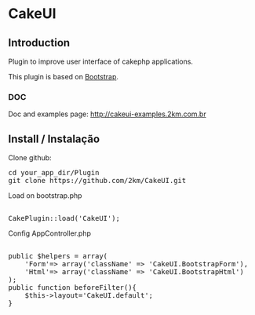 CakeUI
======
<h2>Introduction</h2>
<p>Plugin to improve user interface of cakephp applications.</p>
<p>This plugin is based on <a href='http://getbootstrap.com/' target='_blank'>Bootstrap</a>.</p>
<h3>DOC</h3>
<p>Doc and examples page: <a href='http://cakeui-examples.2km.com.br'>http://cakeui-examples.2km.com.br</a></p>

<h2>Install / Instalação</h2>

Clone github:
<pre>
cd your_app_dir/Plugin
git clone https://github.com/2km/CakeUI.git
</pre>

Load on bootstrap.php
<pre> 
CakePlugin::load('CakeUI');
</pre>

Config AppController.php
<pre> 
public $helpers = array(
    'Form'=> array('className' => 'CakeUI.BootstrapForm'), 
    'Html'=> array('className' => 'CakeUI.BootstrapHtml')
);
public function beforeFilter(){
    $this->layout='CakeUI.default';
}
</pre>